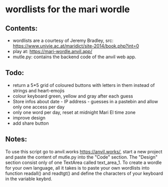 # wordlists for the mari wordle

## Contents:

- wordlists are a courtesy of Jeremy Bradley, src: https://www.univie.ac.at/maridict/site-2014/book.php?int=0
- play at: https://mari-wordle.anvil.app/
- mutle.py: contains the backend code of the anvil web app.

## Todo:

- return a 5\*5 grid of coloured buttons with letters in them instead of strings and heart-emojis
- colour keyboard green, yellow and gray after each guess
- Store infos about date - IP address - guesses in a pastebin and allow only one access per day
- only one word per day, reset at midnight Mari El time zone
- improve design
- add share button

## Notes:

To use this script go to anvil.works https://anvil.works/, start a new project and paste the content of mutle.py into the "Code" section. The "Design" section consist only of one TextArea called text_area_1. To create a wordle for your own language, all it takes is to paste your own wordlists into function readall() and readtgt() and define the characters of your keyboard in the variable keybrd.